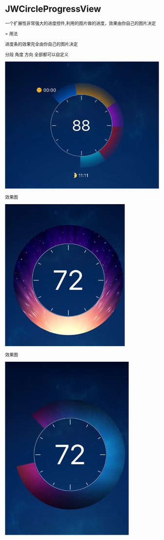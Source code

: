 # JWCircleProgressView
一个扩展性非常强大的进度控件,利用的图片做的进度，效果由你自己的图片决定
 
= 用法 

进度条的效果完全由你自己的图片决定

分段 角度 方向  全部都可以自定义


![](https://github.com/GitHubOfJW/JWCircleProgressView/blob/master/Source/README.png)



效果图

![](https://github.com/GitHubOfJW/JWCircleProgressView/blob/master/Source/0B70FEB0F9925768ABF2F302DBEE06B9.jpg)

效果图

![](https://github.com/GitHubOfJW/JWCircleProgressView/blob/master/Source/8428556F0B9C7CB59A7867DC3AE77A46.jpg)